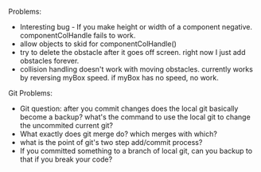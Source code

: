Problems:
 - Interesting bug - If you make height or width of a component negative. componentColHandle fails to work. 
 - allow objects to skid for componentColHandle()
 - try to delete the obstacle after it goes off screen. right now I just add obstacles forever. 
 - collision handling doesn't work with moving obstacles. currently works by reversing myBox speed. if myBox has no speed, no work.
 
 Git Problems:
 - Git question: after you commit changes does the local git basically become a backup? what's the command to use the local git to change the uncommited current git?
 - What exactly does git merge do? which merges with which?
 - what is the point of git's two step add/commit process?
 - If you committed something to a branch of local git, can you backup to that if you break your code? 